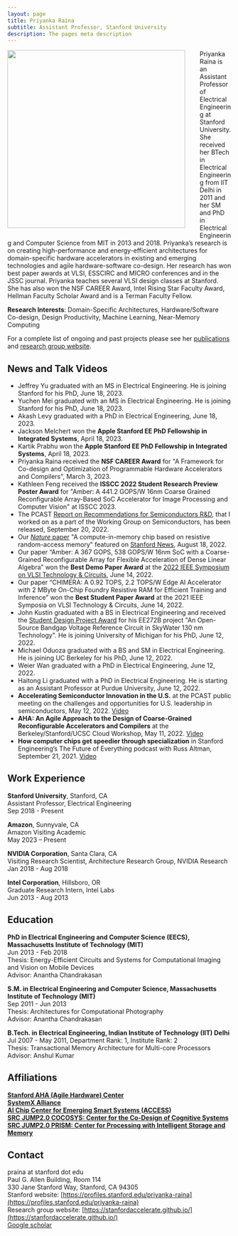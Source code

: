 ```yaml
---
layout: page
title: Priyanka Raina
subtitle: Assistant Professor, Stanford University
description: The pages meta description
---
```


<img src="/assets/images/priyanka-raina.jpeg" width="400" align="left" style="padding-right: 30px; padding-bottom: 20px;"> Priyanka Raina is an Assistant Professor of Electrical Engineering at Stanford University. She received her BTech in Electrical Engineering from IIT Delhi in 2011 and her SM and PhD in Electrical Engineering and Computer Science from MIT in 2013 and 2018. Priyanka’s research is on creating high-performance and energy-efficient architectures for domain-specific hardware accelerators in existing and emerging technologies and agile hardware-software co-design. Her research has won best paper awards at VLSI, ESSCIRC and MICRO conferences and in the JSSC journal. Priyanka teaches several VLSI design classes at Stanford. She has also won the NSF CAREER Award, Intel Rising Star Faculty Award, Hellman Faculty Scholar Award and is a Terman Faculty Fellow.

**Research Interests**: Domain-Specific Architectures, Hardware/Software Co-design, Design Productivity, Machine Learning, Near-Memory Computing

For a complete list of ongoing and past projects please see her [publications](https://priyanka-raina.github.io/publications/) and [research group website](https://stanfordaccelerate.github.io/).

## News and Talk Videos   
- Jeffrey Yu graduated with an MS in Electrical Engineering. He is joining Stanford for his PhD, June 18, 2023.
- Yuchen Mei graduated with an MS in Electrical Engineering. He is joining Stanford for his PhD, June 18, 2023.
- Akash Levy graduated with a PhD in Electrical Engineering, June 18, 2023.
- Jackson Melchert won the **Apple Stanford EE PhD Fellowship in Integrated Systems**, April 18, 2023.    
- Kartik Prabhu won the **Apple Stanford EE PhD Fellowship in Integrated Systems**, April 18, 2023.    
- Priyanka Raina received the **NSF CAREER Award** for "A Framework for Co-design and Optimization of Programmable Hardware Accelerators and Compilers", March 3, 2023.    
- Kathleen Feng received the **ISSCC 2022 Student Research Preview Poster Award** for "Amber: A 441.2 GOPS/W 16nm Coarse Grained Reconfigurable Array-Based SoC Accelerator for Image Processing and Computer Vision" at ISSCC 2023.   
- The PCAST [Report on Recommendations for Semiconductors R&D](https://www.whitehouse.gov/pcast/documents-reports/), that I worked on as a part of the Working Group on Semiconductors, has been released, September 20, 2022.    
- Our [*Nature* paper](https://www.nature.com/articles/s41586-022-04992-8) "A compute-in-memory chip based on resistive random-access memory" featured on [Stanford News](https://news.stanford.edu/2022/08/18/new-chip-ramps-ai-computing-efficiency/), August 18, 2022.     
- Our paper “Amber: A 367 GOPS, 538 GOPS/W 16nm SoC with a Coarse-Grained Reconfigurable Array for Flexible Acceleration of Dense Linear Algebra” won the **Best Demo Paper Award** at the [2022 IEEE Symposium on VLSI Technology & Circuits](https://mobile.twitter.com/VLSI_2022/status/1536825690196217856), June 14, 2022.    
- Our paper “CHIMERA: A 0.92 TOPS, 2.2 TOPS/W Edge AI Accelerator with 2 MByte On-Chip Foundry Resistive RAM for Efficient Training and Inference” won the **Best Student Paper Award** at the 2021 IEEE Symposia on VLSI Technology & Circuits, June 14, 2022.   
- John Kustin graduated with a BS in Electrical Engineering and received the [Student Design Project Award](https://ee.stanford.edu/news/2022/june/2022-student-faculty-awards) for his EE272B project "An Open-Source Bandgap Voltage Reference Circuit in SkyWater 130 nm Technology". He is joining University of Michigan for his PhD, June 12, 2022.
- Michael Oduoza graduated with a BS and SM in Electrical Engineering. He is joining UC Berkeley for his PhD, June 12, 2022.
- Weier Wan graduated with a PhD in Electrical Engineering, June 12, 2022.
- Haitong Li graduated with a PhD in Electrical Engineering. He is starting as an Assistant Professor at Purdue University, June 12, 2022. 
- **Accelerating Semiconductor Innovation in the U.S.** at the PCAST public meeting on the challenges and opportunities for U.S. leadership in semiconductors, May 12, 2022. [Video](https://www.whitehouse.gov/pcast/meetings/2022-meetings/)
- **AHA: An Agile Approach to the Design of Coarse-Grained Reconfigurable Accelerators and Compilers** at the Berkeley/Stanford/UCSC Cloud Workshop, May 11, 2022. [Video](https://vimeo.com/showcase/9529523)
- **How computer chips get speedier through specialization** in Stanford Engineering’s The Future of Everything podcast with Russ Altman, September 21, 2021. [Video](https://youtu.be/UgmKLm4U1II)

## Work Experience

**Stanford University**, Stanford, CA    
Assistant Professor, Electrical Engineering  
Sep 2018 - Present  

**Amazon**, Sunnyvale, CA    
Amazon Visiting Academic    
May 2023 – Present    

**NVIDIA Corporation**, Santa Clara, CA    
Visiting Research Scientist, Architecture Research Group, NVIDIA Research  
Jan 2018 - Aug 2018  

**Intel Corporation**, Hillsboro, OR    
Graduate Research Intern, Intel Labs    
Jun 2013 - Aug 2013     

## Education

**PhD in Electrical Engineering and Computer Science (EECS), Massachusetts Institute of Technology (MIT)**  
Jun 2013 - Feb 2018  
Thesis: Energy-Efficient Circuits and Systems for Computational Imaging and Vision on Mobile Devices  
Advisor: Anantha Chandrakasan   

**S.M. in Electrical Engineering and Computer Science, Massachusetts Institute of Technology (MIT)**  
Sep 2011 - Jun 2013  
Thesis: Architectures for Computational Photography  
Advisor: Anantha Chandrakasan  

**B.Tech. in Electrical Engineering, Indian Institute of Technology (IIT) Delhi**  
Jul 2007 - May 2011, Department Rank: 1, Institute Rank: 2   
Thesis: Transactional Memory Architecture for Multi-core Processors  
Advisor: Anshul Kumar  

## Affiliations
**[Stanford AHA (Agile Hardware) Center](https://aha.stanford.edu/)**  
**[SystemX Alliance](https://systemx.stanford.edu/)**  
**[AI Chip Center for Emerging Smart Systems (ACCESS)](https://inno-access.hk)**      
**[SRC JUMP2.0 COCOSYS: Center for the Co-Design of Cognitive Systems](https://www.src.org/program/jump2/cocosys/)**     
**[SRC JUMP2.0 PRISM: Center for Processing with Intelligent Storage and Memory](https://www.src.org/program/jump2/prism/)**     

## Contact
praina at stanford dot edu  
Paul G. Allen Building, Room 114  
330 Jane Stanford Way, Stanford, CA 94305  
Stanford website: [https://profiles.stanford.edu/priyanka-raina](https://profiles.stanford.edu/priyanka-raina)  
Research group website: [https://stanfordaccelerate.github.io/](https://stanfordaccelerate.github.io/)  
[Google scholar](https://scholar.google.com/citations?user=rx_hNNEAAAAJ&hl=en)  
